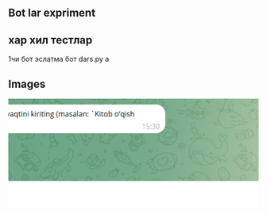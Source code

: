 
## Bot lar expriment

## хар хил тестлар
1чи бот эслатма бот dars.py а

## Images

![This is an alt text.](/rasim1.png "This is a sample image.")
 
